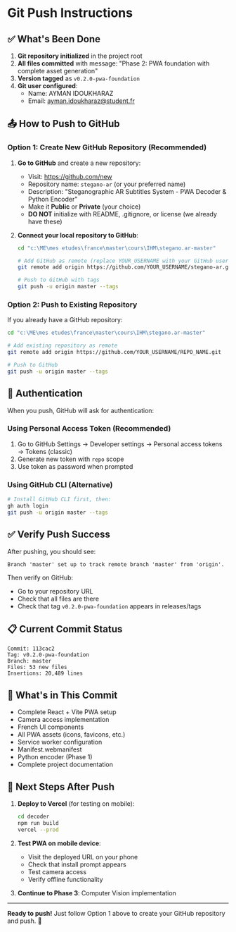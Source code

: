 # Git Push Instructions

## ✅ What's Been Done

1. **Git repository initialized** in the project root
2. **All files committed** with message: "Phase 2: PWA foundation with complete asset generation"
3. **Version tagged** as `v0.2.0-pwa-foundation`
4. **Git user configured**:
   - Name: AYMAN IDOUKHARAZ
   - Email: ayman.idoukharaz@student.fr

## 📤 How to Push to GitHub

### Option 1: Create New GitHub Repository (Recommended)

1. **Go to GitHub** and create a new repository:
   - Visit: https://github.com/new
   - Repository name: `stegano-ar` (or your preferred name)
   - Description: "Steganographic AR Subtitles System - PWA Decoder & Python Encoder"
   - Make it **Public** or **Private** (your choice)
   - **DO NOT** initialize with README, .gitignore, or license (we already have these)

2. **Connect your local repository to GitHub**:
   ```bash
   cd "c:\ME\mes etudes\france\master\cours\IHM\stegano.ar-master"
   
   # Add GitHub as remote (replace YOUR_USERNAME with your GitHub username)
   git remote add origin https://github.com/YOUR_USERNAME/stegano-ar.git
   
   # Push to GitHub with tags
   git push -u origin master --tags
   ```

### Option 2: Push to Existing Repository

If you already have a GitHub repository:

```bash
cd "c:\ME\mes etudes\france\master\cours\IHM\stegano.ar-master"

# Add existing repository as remote
git remote add origin https://github.com/YOUR_USERNAME/REPO_NAME.git

# Push to GitHub
git push -u origin master --tags
```

## 🔐 Authentication

When you push, GitHub will ask for authentication:

### Using Personal Access Token (Recommended)
1. Go to GitHub Settings → Developer settings → Personal access tokens → Tokens (classic)
2. Generate new token with `repo` scope
3. Use token as password when prompted

### Using GitHub CLI (Alternative)
```bash
# Install GitHub CLI first, then:
gh auth login
git push -u origin master --tags
```

## ✅ Verify Push Success

After pushing, you should see:
```
Branch 'master' set up to track remote branch 'master' from 'origin'.
```

Then verify on GitHub:
- Go to your repository URL
- Check that all files are there
- Check that tag `v0.2.0-pwa-foundation` appears in releases/tags

## 📋 Current Commit Status

```
Commit: 113cac2
Tag: v0.2.0-pwa-foundation
Branch: master
Files: 53 new files
Insertions: 20,489 lines
```

## 🎯 What's in This Commit

- Complete React + Vite PWA setup
- Camera access implementation
- French UI components
- All PWA assets (icons, favicons, etc.)
- Service worker configuration
- Manifest.webmanifest
- Python encoder (Phase 1)
- Complete project documentation

## 🚀 Next Steps After Push

1. **Deploy to Vercel** (for testing on mobile):
   ```bash
   cd decoder
   npm run build
   vercel --prod
   ```

2. **Test PWA on mobile device**:
   - Visit the deployed URL on your phone
   - Check that install prompt appears
   - Test camera access
   - Verify offline functionality

3. **Continue to Phase 3**: Computer Vision implementation

---

**Ready to push!** Just follow Option 1 above to create your GitHub repository and push. 🎉
